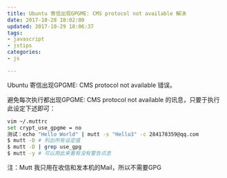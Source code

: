 ```yaml
---
title: Ubuntu 寄信出现GPGME: CMS protocol not available 解决
date: 2017-10-28 18:02:00
updated: 2017-10-29 18:06:37
tags: 
- javascript
- jstips
categories: 
- js

---
```

Ubuntu 寄信出现GPGME: CMS protocol not available 错误。

避免每次执行都出现GPGME: CMS protocol not available 的讯息，只要于执行此设定下述即可：
```bash
vim ~/.muttrc
set crypt_use_gpgme = no
测试：echo "Hello World" | mutt -s "Hello3" -c 284178359@qq.com
$ mutt -D # 列出所有设定值
$ mutt -D | grep use_gpg
$ mutt -y # 可以用此来看有没有警告讯息
```


<!--more-->


注：Mutt 我只用在收信和发本机的Mail，所以不需要GPG